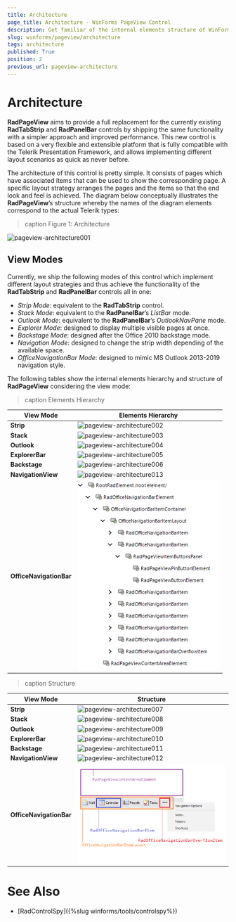 ```yaml
---
title: Architecture
page_title: Architecture - WinForms PageView Control
description: Get familiar of the internal elements structure of WinForms PageView.
slug: winforms/pageview/architecture
tags: architecture
published: True
position: 2
previous_url: pageview-architecture
---
```


# Architecture

**RadPageView** aims to provide a full replacement for the currently existing **RadTabStrip** and **RadPanelBar** controls by shipping the same functionality with a simpler approach and improved performance. This new control is based on a very flexible and extensible platform that is fully compatible with the Telerik Presentation Framework, and allows implementing different layout scenarios as quick as never before.

The architecture of this control is pretty simple. It consists of pages which have associated items that can be used to show the corresponding page. A specific layout strategy arranges the pages and the items so that the end look and feel is achieved. The diagram below conceptually illustrates the **RadPageView**’s structure whereby the names of the diagram elements correspond to the actual Telerik types:

>caption Figure 1: Architecture

![pageview-architecture001](images/pageview-architecture001.png)

## View Modes

Currently, we ship the following modes of this control which implement different layout strategies and thus achieve the functionality of the **RadTabStrip** and **RadPanelBar** controls all in one:

* *Strip Mode*: equivalent to the **RadTabStrip** control.
* *Stack Mode*: equivalent to the **RadPanelBar**’s *ListBar* mode.
* *Outlook Mode*: equivalent to the **RadPanelBar**’s *OutlookNavPane* mode.
* *Explorer Mode*: designed to display multiple visible pages at once.
* *Backstage Mode*: designed after the Office 2010 backstage mode.
* *Navigation Mode*: designed to change the strip width depending of the available space. 
* *OfficeNavigationBar Mode*: designed to mimic MS Outlook 2013-2019 navigation style.

The following tables show the internal elements hierarchy and structure of **RadPageView** considering the view mode:

>caption Elements Hierarchy

|View Mode|Elements Hierarchy|
|----|----|
|**Strip**|![pageview-architecture002](images/pageview-architecture002.png)|
|**Stack**|![pageview-architecture003](images/pageview-architecture003.png)|
|**Outlook**|![pageview-architecture004](images/pageview-architecture004.png)|
|**ExplorerBar**|![pageview-architecture005](images/pageview-architecture005.png)|
|**Backstage**|![pageview-architecture006](images/pageview-architecture006.png)|
|**NavigationView**|![pageview-architecture013](images/pageview-architecture013.png)|
|**OfficeNavigationBar**|![pageview-architecture013](images/officenavigationbar-structure002.png)|

>caption Structure

|View Mode|Structure|
|----|----|
|**Strip**|![pageview-architecture007](images/pageview-architecture007.png)|
|**Stack**|![pageview-architecture008](images/pageview-architecture008.png)|
|**Outlook**|![pageview-architecture009](images/pageview-architecture009.png)|
|**ExplorerBar**|![pageview-architecture010](images/pageview-architecture010.png)|
|**Backstage**|![pageview-architecture011](images/pageview-architecture011.png)|
|**NavigationView**|![pageview-architecture012](images/pageview-architecture012.png)|
|**OfficeNavigationBar**|![pageview-architecture013](images/officenavigationbar-structure001.png)|

# See Also

* [RadControlSpy]({%slug winforms/tools/controlspy%})

